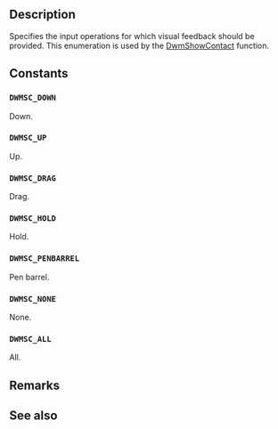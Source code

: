 ## Description

Specifies the input operations for which visual feedback should be provided. This enumeration is used by the [DwmShowContact](https://learn.microsoft.com/windows/win32/api/dwmapi/nf-dwmapi-dwmshowcontact) function.

## Constants

### `DWMSC_DOWN`

Down.

### `DWMSC_UP`

Up.

### `DWMSC_DRAG`

Drag.

### `DWMSC_HOLD`

Hold.

### `DWMSC_PENBARREL`

Pen barrel.

### `DWMSC_NONE`

None.

### `DWMSC_ALL`

All.

## Remarks

## See also